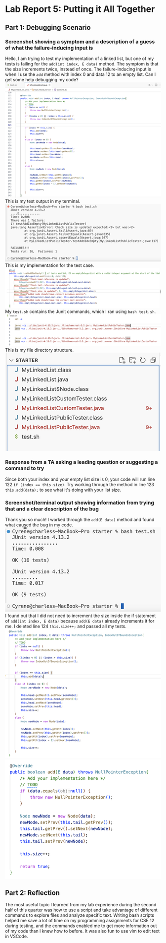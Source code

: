 # Lab Report 5: Putting it All Together

## Part 1: Debugging Scenario
### Screenshot showing a symptom and a description of a guess of what the failure-inducing input is
Hello, I am trying to test my implementation of a linked list, but one of my tests is failing for the `add(int index, E data)` method. The symptom is that the size increments twice, instead of once. The failure-inducing input is when I use the `add` method with index 0 and data 12 to an empty list. Can I get some help debugging my code?
\
![Image](5BuggyCode.png)
\
This is my test output in my terminal.
\
![Image](5BuggyTest.png)
\
This is my implementation for the test case.
\
![Image](5TestImplementation.png)
\
My `test.sh` contains the Junit commands, which I ran using `bash test.sh`.
\
![Image](5Bash.png)
\
This is my file directory structure.
\
![Image](5Directory.png)

### Response from a TA asking a leading question or suggesting a command to try
Since both your index and your empty list size is 0, your code will run line 122 `if (index == this.size)`. Try working through the method in line 123 `this.add(data);` to see what it's doing with your list size.

### Screenshot/terminal output showing information from trying that and a clear description of the bug
Thank you so much! I worked through the `add(E data)` method and found what caused the bug in my code.
\
![Image](5WorkingTest.png)
\
I found out that I did not need to increment the size inside the if statement of `add(int index, E data)` because `add(E data)` already increments it for me. I deleted line 124 `this.size++;` and passed all my tests.
\
![Image](5WorkingCode1.png)
![Image](5WorkingCode2.png)

## Part 2: Reflection
The most useful topic I learned from my lab experience during the second half of this quarter was how to use a script and take advantage of different commands to explore files and analyze specific text. Writing bash scripts helped me save a lot of time on my programming assignments for CSE 12 during testing, and the commands enabled me to get more information out of my code than I knew how to before. It was also fun to use vim to edit text in VSCode. 

